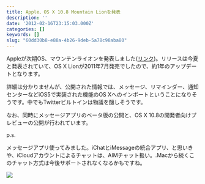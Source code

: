 ```yaml
---
title: Apple、OS X 10.8 Mountain Lionを発表
description: ''
date: '2012-02-16T23:15:03.000Z'
categories: []
keywords: []
slug: "60dd30b8-e88a-4b26-9deb-5a78c98aba80"
---
```

Appleが次期OS、マウンテンライオンを発表しました([リンク](http://www.apple.com/macosx/mountain-lion/))。リリースは今夏と発表されていて、OS X Lionが2011年7月発売でしたので、約1年のアップデートとなります。

詳細は分かりませんが、公開された情報では、メッセージ、リマインダー、通知センターなどiOS5で実装された機能のOS Xへのインポートということになりそうです。中でもTwitterビルトインは物議を醸しそうです。

なお、同時にメッセージアプリのベータ版の公開と、OS X 10.8の開発者向けプレビューの公開が行われています。

p.s.

メッセージアプリ使ってみました。iChatとiMessageの統合アプリ、と思いきや、iCloudアカウントによるチャットは、AIMチャット扱い。.Macから続くこのチャット方式は今後サポートされなくなるかもですね。

![](0__TdlEWpNoWEw__qcDs.jpg)